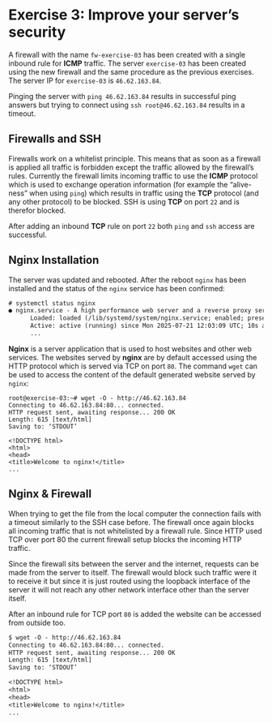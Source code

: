# Exercise 3: Improve your server’s security

A firewall with the name `fw-exercise-03` has been created with a single
inbound rule for **ICMP** traffic. The server `exercise-03` has been
created using the new firewall and the same procedure as the previous
exercises. The server IP for `exercise-03` is `46.62.163.84`.

Pinging the server with `ping 46.62.163.84` results in successful ping answers but trying to connect using `ssh root@46.62.163.84` results in a timeout.

## Firewalls and SSH

Firewalls work on a whitelist principle. This means that as soon as a
firewall is applied all traffic is forbidden except the traffic allowed
by the firewall’s rules. Currently the firewall limits incoming traffic
to use the **ICMP** protocol which is used to exchange operation
information (for example the “alive-ness” when using `ping`) which
results in traffic using the **TCP** protocol (and any other protocol)
to be blocked. SSH is using **TCP** on port `22` and is therefor
blocked.

After adding an inbound **TCP** rule on port `22` both `ping` and `ssh`
access are successful.

## Nginx Installation

The server was updated and rebooted. After the reboot `nginx` has been
installed and the status of the `nginx` service has been confirmed:

```txt
# systemctl status nginx
● nginx.service - A high performance web server and a reverse proxy server
      Loaded: loaded (/lib/systemd/system/nginx.service; enabled; preset: enabled)
      Active: active (running) since Mon 2025-07-21 12:03:09 UTC; 10s ago
      ...
```

**Nginx** is a server application that is used to host websites and
other web services. The websites served by **nginx** are by default
accessed using the HTTP protocol which is served via TCP on port `80`.
The command `wget` can be used to access the content of the default
generated website served by `nginx`:

```+
root@exercise-03:~# wget -O - http://46.62.163.84
Connecting to 46.62.163.84:80... connected.
HTTP request sent, awaiting response... 200 OK
Length: 615 [text/html]
Saving to: ‘STDOUT’

<!DOCTYPE html>
<html>
<head>
<title>Welcome to nginx!</title>
...
```

## Nginx & Firewall

When trying to get the file from the local computer the connection fails
with a timeout similarly to the SSH case before. The firewall once again
blocks all incoming traffic that is not whitelisted by a firewall rule.
Since HTTP used TCP over port 80 the current firewall setup blocks the
incoming HTTP traffic.

Since the firewall sits between the server and the internet, requests
can be made from the server to itself. The firewall would block such
traffic were it to receive it but since it is just routed using the
loopback interface of the server it will not reach any other network
interface other than the server itself.

After an inbound rule for TCP port `80` is added the website can be
accessed from outside too.

```txt
$ wget -O - http://46.62.163.84
Connecting to 46.62.163.84:80... connected.
HTTP request sent, awaiting response... 200 OK
Length: 615 [text/html]
Saving to: ‘STDOUT’

<!DOCTYPE html>
<html>
<head>
<title>Welcome to nginx!</title>
...
```
